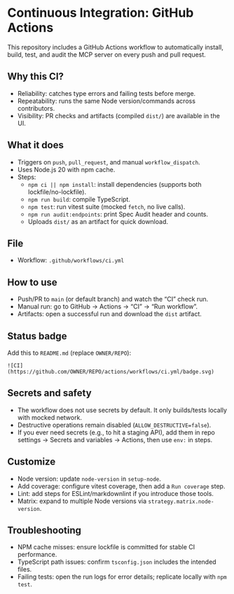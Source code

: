 # Continuous Integration: GitHub Actions

This repository includes a GitHub Actions workflow to automatically install, build, test, and audit the MCP server on every push and pull request.

## Why this CI?
- Reliability: catches type errors and failing tests before merge.
- Repeatability: runs the same Node version/commands across contributors.
- Visibility: PR checks and artifacts (compiled `dist/`) are available in the UI.

## What it does
- Triggers on `push`, `pull_request`, and manual `workflow_dispatch`.
- Uses Node.js 20 with npm cache.
- Steps:
  - `npm ci || npm install`: install dependencies (supports both lockfile/no-lockfile).
  - `npm run build`: compile TypeScript.
  - `npm test`: run vitest suite (mocked `fetch`, no live calls).
  - `npm run audit:endpoints`: print Spec Audit header and counts.
  - Uploads `dist/` as an artifact for quick download.

## File
- Workflow: `.github/workflows/ci.yml`

## How to use
- Push/PR to `main` (or default branch) and watch the “CI” check run.
- Manual run: go to GitHub → Actions → “CI” → “Run workflow”.
- Artifacts: open a successful run and download the `dist` artifact.

## Status badge
Add this to `README.md` (replace `OWNER/REPO`):
```
![CI](https://github.com/OWNER/REPO/actions/workflows/ci.yml/badge.svg)
```

## Secrets and safety
- The workflow does not use secrets by default. It only builds/tests locally with mocked network.
- Destructive operations remain disabled (`ALLOW_DESTRUCTIVE=false`).
- If you ever need secrets (e.g., to hit a staging API), add them in repo settings → Secrets and variables → Actions, then use `env:` in steps.

## Customize
- Node version: update `node-version` in `setup-node`.
- Add coverage: configure vitest coverage, then add a `Run coverage` step.
- Lint: add steps for ESLint/markdownlint if you introduce those tools.
- Matrix: expand to multiple Node versions via `strategy.matrix.node-version`.

## Troubleshooting
- NPM cache misses: ensure lockfile is committed for stable CI performance.
- TypeScript path issues: confirm `tsconfig.json` includes the intended files.
- Failing tests: open the run logs for error details; replicate locally with `npm test`.

